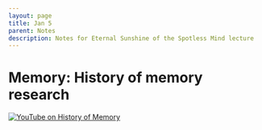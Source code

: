 ```yaml
---
layout: page
title: Jan 5
parent: Notes
description: Notes for Eternal Sunshine of the Spotless Mind lecture
---
```


# Memory: History of memory research

[![YouTube on History of Memory](https://img.youtube.com/vi/2to99YV2sRk/0.jpg)](https://www.youtube.com/watch?v=2to99YV2sRk)

